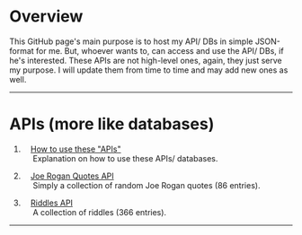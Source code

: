 # Overview

This GitHub page's main purpose is to host my API/ DBs in simple JSON-format for me. But, whoever wants to, can access and use the API/ DBs, if he's interested. These APIs are not high-level ones, again, they just serve my purpose. I will update them from time to time and may add new ones as well.

---
# APIs (more like databases)

1. &emsp;[How to use these "APIs"](https://harapi37.github.io/how_to.md) <br> 
&emsp;   Explanation on how to use these APIs/ databases.

2. &emsp;[Joe Rogan Quotes API](https://harapi37.github.io/apis/jr_api.json) <br> 
&emsp;   Simply a collection of random Joe Rogan quotes (86 entries).

3. &emsp;[Riddles API](https://harapi37.github.io/apis/riddle_api.json) <br> 
&emsp;   A collection of riddles (366 entries).

---
